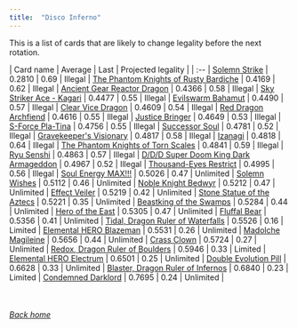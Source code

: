 ```yaml
---
title:  "Disco Inferno"
---
```


This is a list of cards that are likely to change legality before the next rotation.

| Card name | Average | Last | Projected legality |
| :-- |
[Solemn Strike](https://db.ygoprodeck.com/card/?search=Solemn%20Strike) | 0.2810 | 0.69 | Illegal |
[The Phantom Knights of Rusty Bardiche](https://db.ygoprodeck.com/card/?search=The%20Phantom%20Knights%20of%20Rusty%20Bardiche) | 0.4169 | 0.62 | Illegal |
[Ancient Gear Reactor Dragon](https://db.ygoprodeck.com/card/?search=Ancient%20Gear%20Reactor%20Dragon) | 0.4366 | 0.58 | Illegal |
[Sky Striker Ace - Kagari](https://db.ygoprodeck.com/card/?search=Sky%20Striker%20Ace%20-%20Kagari) | 0.4477 | 0.55 | Illegal |
[Evilswarm Bahamut](https://db.ygoprodeck.com/card/?search=Evilswarm%20Bahamut) | 0.4490 | 0.57 | Illegal |
[Clear Vice Dragon](https://db.ygoprodeck.com/card/?search=Clear%20Vice%20Dragon) | 0.4609 | 0.54 | Illegal |
[Red Dragon Archfiend](https://db.ygoprodeck.com/card/?search=Red%20Dragon%20Archfiend) | 0.4616 | 0.55 | Illegal |
[Justice Bringer](https://db.ygoprodeck.com/card/?search=Justice%20Bringer) | 0.4649 | 0.53 | Illegal |
[S-Force Pla-Tina](https://db.ygoprodeck.com/card/?search=S-Force%20Pla-Tina) | 0.4756 | 0.55 | Illegal |
[Successor Soul](https://db.ygoprodeck.com/card/?search=Successor%20Soul) | 0.4781 | 0.52 | Illegal |
[Gravekeeper's Visionary](https://db.ygoprodeck.com/card/?search=Gravekeeper's%20Visionary) | 0.4817 | 0.58 | Illegal |
[Izanagi](https://db.ygoprodeck.com/card/?search=Izanagi) | 0.4818 | 0.64 | Illegal |
[The Phantom Knights of Torn Scales](https://db.ygoprodeck.com/card/?search=The%20Phantom%20Knights%20of%20Torn%20Scales) | 0.4841 | 0.59 | Illegal |
[Ryu Senshi](https://db.ygoprodeck.com/card/?search=Ryu%20Senshi) | 0.4863 | 0.57 | Illegal |
[D/D/D Super Doom King Dark Armageddon](https://db.ygoprodeck.com/card/?search=D/D/D%20Super%20Doom%20King%20Dark%20Armageddon) | 0.4967 | 0.52 | Illegal |
[Thousand-Eyes Restrict](https://db.ygoprodeck.com/card/?search=Thousand-Eyes%20Restrict) | 0.4995 | 0.56 | Illegal |
[Soul Energy MAX!!!](https://db.ygoprodeck.com/card/?search=Soul%20Energy%20MAX!!!) | 0.5026 | 0.47 | Unlimited |
[Solemn Wishes](https://db.ygoprodeck.com/card/?search=Solemn%20Wishes) | 0.5112 | 0.46 | Unlimited |
[Noble Knight Bedwyr](https://db.ygoprodeck.com/card/?search=Noble%20Knight%20Bedwyr) | 0.5212 | 0.47 | Unlimited |
[Effect Veiler](https://db.ygoprodeck.com/card/?search=Effect%20Veiler) | 0.5219 | 0.42 | Unlimited |
[Stone Statue of the Aztecs](https://db.ygoprodeck.com/card/?search=Stone%20Statue%20of%20the%20Aztecs) | 0.5221 | 0.35 | Unlimited |
[Beastking of the Swamps](https://db.ygoprodeck.com/card/?search=Beastking%20of%20the%20Swamps) | 0.5284 | 0.44 | Unlimited |
[Hero of the East](https://db.ygoprodeck.com/card/?search=Hero%20of%20the%20East) | 0.5305 | 0.47 | Unlimited |
[Fluffal Bear](https://db.ygoprodeck.com/card/?search=Fluffal%20Bear) | 0.5356 | 0.41 | Unlimited |
[Tidal, Dragon Ruler of Waterfalls](https://db.ygoprodeck.com/card/?search=Tidal,%20Dragon%20Ruler%20of%20Waterfalls) | 0.5526 | 0.16 | Limited |
[Elemental HERO Blazeman](https://db.ygoprodeck.com/card/?search=Elemental%20HERO%20Blazeman) | 0.5531 | 0.26 | Unlimited |
[Madolche Magileine](https://db.ygoprodeck.com/card/?search=Madolche%20Magileine) | 0.5656 | 0.44 | Unlimited |
[Crass Clown](https://db.ygoprodeck.com/card/?search=Crass%20Clown) | 0.5724 | 0.27 | Unlimited |
[Redox, Dragon Ruler of Boulders](https://db.ygoprodeck.com/card/?search=Redox,%20Dragon%20Ruler%20of%20Boulders) | 0.5946 | 0.33 | Limited |
[Elemental HERO Electrum](https://db.ygoprodeck.com/card/?search=Elemental%20HERO%20Electrum) | 0.6501 | 0.25 | Unlimited |
[Double Evolution Pill](https://db.ygoprodeck.com/card/?search=Double%20Evolution%20Pill) | 0.6628 | 0.33 | Unlimited |
[Blaster, Dragon Ruler of Infernos](https://db.ygoprodeck.com/card/?search=Blaster,%20Dragon%20Ruler%20of%20Infernos) | 0.6840 | 0.23 | Limited |
[Condemned Darklord](https://db.ygoprodeck.com/card/?search=Condemned%20Darklord) | 0.7695 | 0.24 | Unlimited |

<br>

###### [Back home](index)